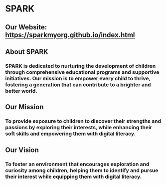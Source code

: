 # SPARK
## Our Website: https://sparkmyorg.github.io/index.html

## About SPARK
### SPARK is dedicated to nurturing the development of children through comprehensive educational programs and supportive initiatives. Our mission is to empower every child to thrive, fostering a generation that can contribute to a brighter and better world.

## Our Mission
### To provide exposure to children to discover their strengths and passions by exploring their interests, while enhancing their soft skills and empowering them with digital literacy.

## Our Vision
### To foster an environment that encourages exploration and curiosity among children, helping them to identify and pursue their interest while equipping them with digital literacy.